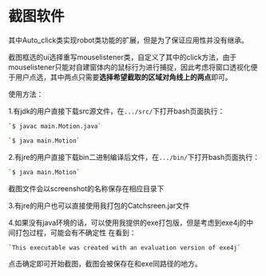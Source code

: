 # 截图软件

<!--环境要求：java18.0.2.1-->

其中Auto_click类实现robot类功能的扩展，但是为了保证应用性并没有继承。

截图框选的ui选择重写mouselistener类，自定义了其中的click方法，由于mouselistener只能对自建窗体内的鼠标行为进行捕捉，因此考虑将窗口透视化便于用户点选，其中两点只需要**选择希望截取的区域对角线上的两点**即可。

<!--注意透明蒙版并不会在截图中出现，多屏用户在希望截图的屏幕下打开bash即可-->

使用方法：

1.有jdk的用户直接下载src源文件，在`.../src/`下打开bash页面执行：

```bash
`$ javac main.Motion.java`

`$ java main.Motion`
```



2.有jre的用户直接下载bin二进制编译后文件，在`.../bin/`下打开bash页面执行：

```bash
`$ java main.Motion`
```

截图文件会以screenshot的名称保存在相应目录下

3.有jre的用户也可以直接使用我打包的Catchsreen.jar文件

4.如果没有java环境的话，可以使用我提供的exe打包版，但是考虑到exe4j的中间打包过程，可能会有不确定性
在看到：
```bash
`This executable was created with an evaluation version of exe4j`
```
点击确定即可开始截图，截图会被保存在和exe同路径的地方。
